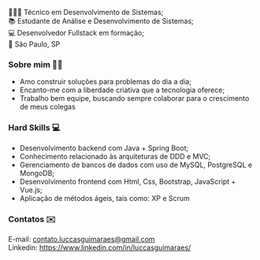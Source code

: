 👨🏻‍💻 Técnico em Desenvolvimento de Sistemas; <br>
📚 Estudante de Análise e Desenvolvimento de Sistemas; <br>
💻 Desenvolvedor Fullstack em formação; <br>
🚩 São Paulo, SP

### Sobre mim 🧑🏻
<ul>
  <li>Amo construir soluções para problemas do dia a dia;</li>
  <li>Encanto-me com a liberdade criativa que a tecnologia oferece;</li>
  <li>Trabalho bem equipe, buscando sempre colaborar para o crescimento de meus colegas</li>
</ul>

### Hard Skills 💻
<ul>
  <li>Desenvolvimento backend com Java + Spring Boot;</li>
  <li>Conhecimento relacionado às arquiteturas de DDD e MVC;</li>
  <li>Gerenciamento de bancos de dados com uso de MySQL, PostgreSQL e MongoDB;</li>
  <li>Desenvolvimento frontend com Html, Css, Bootstrap, JavaScript + Vue.js;</li>
  <li>Aplicação de métodos ágeis, tais como: XP e Scrum</li>
</ul>

### Contatos ✉️
E-mail: contato.luccasguimaraes@gmail.com <br>
Linkedin: https://www.linkedin.com/in/luccasguimaraes/
